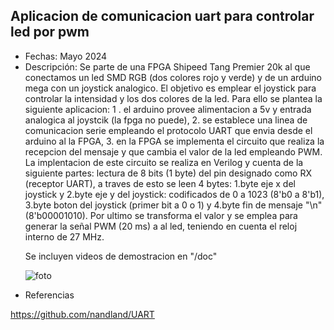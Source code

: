 ## Aplicacion de comunicacion uart para controlar led por pwm
<ul>
    <li>Fechas: Mayo 2024</li>
    <li>Descripción: Se parte de una FPGA Shipeed Tang Premier 20k al que conectamos un led SMD RGB (dos colores rojo y verde) y de un arduino mega con un joystick analogico. El objetivo es emplear el joystick para controlar la intensidad y los dos colores de la led. Para ello se plantea la siguiente aplicacion: 1 . el arduino provee alimentacion a 5v y entrada analogica al joystcik (la fpga no puede), 2. se establece una linea de comunicacion serie empleando el protocolo UART que envia desde el arduino al la FPGA, 3. en la FPGA se implementa el circuito que realiza la recepcion del mensaje y que cambia el valor de la led empleando PWM. La implentacion de este circuito se realiza en Verilog y cuenta de la siguiente partes: lectura de 8 bits (1 byte) del pin designado como RX (receptor UART), a traves de esto se leen 4 bytes: 1.byte eje x del joystick y 2.byte eje y del joystick: codificados de 0 a 1023 (8'b0 a 8'b1), 3.byte boton del joystick (primer bit a 0 o 1) y 4.byte fin de mensaje "\n"(8'b00001010). Por ultimo se transforma el valor y se emplea para generar la señal PWM (20 ms) a al led, teniendo en cuenta el reloj interno de 27 MHz.

Se incluyen videos de demostracion en "/doc"

![foto](https://github.com/asier-vega-gutierrez/FPGA_uart_2_pwm/blob/main/doc/Esquema.png)

</li>
    <li>Referencias</li>
</ul>

https://github.com/nandland/UART
